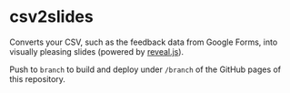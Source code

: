 # csv2slides

Converts your CSV, such as the feedback data from Google Forms, into visually pleasing slides (powered by [reveal.js](https://revealjs.com)).

Push to `branch` to build and deploy under `/branch` of the GitHub pages of this repository.

